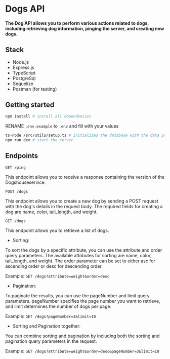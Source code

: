 # Dogs API

#### The Dog API allows you to perform various actions related to dogs, including retrieving dog information, pinging the server, and creating new dogs.

## Stack
- Node.js
- Express.js
- TypeScript
- PostgreSql
- Sequelize
- Postman (for testing)

## Getting started

```bash
npm install # install all dependencies
```
RENAME `.env.example` to `.env` and fill with your values

```bash
ts-node /src/utils/setup.ts # initializes the database with the data provided
npm run dev # start the server
```

## Endpoints

`GET /ping`

This endpoint allows you to receive a response containing the version of the Dogshouseservice.

`POST /dogs`

This endpoint allows you to create a new dog by sending a POST request with the dog's details in the request body. The required fields for creating a dog are name, color, tail_length, and weight.

`GET /dogs`

This endpoint allows you to retrieve a list of dogs.

- Sorting:

To sort the dogs by a specific attribute, you can use the attribute and order query parameters. The available attributes for sorting are name, color, tail_length, and weight. The order parameter can be set to either asc for ascending order or desc for descending order.

Example: `GET /dogs?attribute=weight&order=desc`

- Pagination:

To paginate the results, you can use the pageNumber and limit query parameters. pageNumber specifies the page number you want to retrieve, and limit determines the number of dogs per page.

Example: `GET /dogs?pageNumber=3&limit=10`

- Sorting and Pagination together:

You can combine sorting and pagination by including both the sorting and pagination query parameters in the request.

Example: `GET /dogs?attribute=weight&order=desc&pageNumber=3&limit=10`
